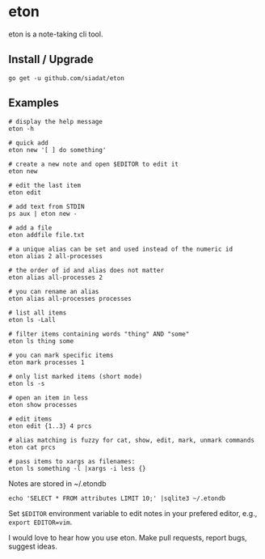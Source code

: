 # eton

eton is a note-taking cli tool.

## Install / Upgrade

    go get -u github.com/siadat/eton

## Examples

```shell
# display the help message
eton -h

# quick add
eton new '[ ] do something'

# create a new note and open $EDITOR to edit it
eton new

# edit the last item
eton edit

# add text from STDIN
ps aux | eton new -

# add a file
eton addfile file.txt

# a unique alias can be set and used instead of the numeric id
eton alias 2 all-processes

# the order of id and alias does not matter
eton alias all-processes 2

# you can rename an alias
eton alias all-processes processes

# list all items
eton ls -Lall

# filter items containing words "thing" AND "some"
eton ls thing some

# you can mark specific items
eton mark processes 1

# only list marked items (short mode)
eton ls -s

# open an item in less
eton show processes

# edit items
eton edit {1..3} 4 prcs

# alias matching is fuzzy for cat, show, edit, mark, unmark commands
eton cat prcs

# pass items to xargs as filenames:
eton ls something -l |xargs -i less {}
```

Notes are stored in ~/.etondb

```shell
echo 'SELECT * FROM attributes LIMIT 10;' |sqlite3 ~/.etondb
```

Set `$EDITOR` environment variable to edit notes in your prefered editor, e.g., `export EDITOR=vim`.

I would love to hear how you use eton. Make pull requests, report bugs, suggest ideas.

